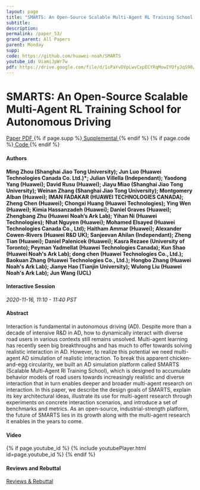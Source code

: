```yaml
---
layout: page
title: "SMARTS: An Open-Source Scalable Multi-Agent RL Training School for Autonomous Driving"
subtitle: 
description:
permalink: /paper_53/
grand_parent: All Papers
parent: Monday
supp: 
code: https://github.com/huawei-noah/SMARTS
youtube_id: UiamiJpWr7w
pdf: https://drive.google.com/file/d/1sPaYvDVpLwvCxpECYRqMowIYOfyJqS90/view
---
```


# SMARTS: An Open-Source Scalable Multi-Agent RL Training School for Autonomous Driving

<a href="https://drive.google.com/file/d/1sPaYvDVpLwvCxpECYRqMowIYOfyJqS90/view" target="_blank" rel="noopener noreferrer" class="btn btn-blue"><i class="fa fa-file-text-o" aria-hidden="true"></i> Paper PDF </a> {% if page.supp %}<a href="" target="_blank" rel="noopener noreferrer" class="btn btn-green"><i class="fa fa-file-text-o" aria-hidden="true"></i> Supplemental </a>{% endif %} {% if page.code %}<a href="https://github.com/huawei-noah/SMARTS" target="_blank" rel="noopener noreferrer" class="btn"><i class="fa fa-github" aria-hidden="true"></i> Code </a>{% endif %} 

#### Authors
**Ming Zhou (Shanghai Jiao Tong University); Jun Luo (Huawei Technologies Canada Co. Ltd.)*; Julian Villella (Independant); Yaodong Yang (Huawei); David Rusu (Huawei); Jiayu Miao (Shanghai Jiao Tong University); Weinan Zhang (Shanghai Jiao Tong University); Montgomery Alban (Huawei); IMAN FADAKAR (HUAWEI TECHNOLOGIES CANADA); Zheng Chen (Huawei); Chongxi Huang (Huawei Technologies); Ying Wen (Huawei); Kimia Hassanzadeh (Huawei); Daniel Graves (Huawei); Zhengbang Zhu (Huawei Noah’s Ark Lab); Yihan Ni (Huawei Technologies); Nhat Nguyen (Huawei); Mohamed Elsayed (Huawei Technologies Canada Co., Ltd); Haitham Ammar (Huawei); Alexander Cowen-Rivers (Huawei R&D UK); Sanjeevan Ahilan (Independant); Zheng Tian (Huawei); Daniel Palenicek (Huawei); Kasra Rezaee (University of Toronto); Peyman Yadmellat (Huawei Technologies Canada); Kun Shao (Huawei Noah's Ark Lab); dong chen (Huawei Technologies Co., Ltd.); Baokuan Zhang (Huawei Technologies Co., Ltd.); Hongbo Zhang (Huawei Noah's Ark Lab); Jianye Hao (Tianjin University); Wulong Liu (Huawei Noah's Ark Lab); Jun Wang (UCL)**

#### Interactive Session
*2020-11-16, 11:10 - 11:40 PST* 

#### Abstract
Interaction is fundamental in autonomous driving (AD). Despite more than a decade of intensive R&D in AD, how to dynamically interact with diverse road users in various contexts still remains unsolved. Multi-agent learning has recently seen big breakthroughs and has much to offer towards solving realistic interaction in AD. However, to realize this potential we need multi-agent AD simulation of realistic interaction. To break this apparent chicken-and-egg circularity, we built an AD simulation platform called SMARTS (Scalable Multi-Agent Rl Training School), which is designed to accumulate behavior models of road users towards increasingly realistic and diverse interaction that in turn enables deeper and broader multi-agent research on interaction. In this paper, we describe the design goals of SMARTS, explain its key architectural ideas, illustrate its use for multi-agent research through experiments on concrete interaction scenarios, and introduce a set of benchmarks and metrics. As an open-source, industrial-strength platform, the future of SMARTS lies in its growth along with the multi-agent research it enables in the years to come.

#### Video
{% if page.youtube_id %}
{% include youtubePlayer.html id=page.youtube_id %}
{% endif %}

#### Reviews and Rebuttal
<a href="https://drive.google.com/file/d/1fBKONVf3v1OfLLB3ypXDENyit0NXj_KC/view" target="_blank" rel="noopener noreferrer" class="btn btn-purple"><i class="fa fa-pencil-square-o" aria-hidden="true"></i> Reviews & Rebuttal </a>


